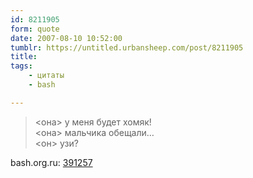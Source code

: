 ```yaml
---
id: 8211905
form: quote
date: 2007-08-10 10:52:00
tumblr: https://untitled.urbansheep.com/post/8211905
title: 
tags:
    - цитаты
    - bash

---
```


<blockquote>
&lt;она&gt; у меня будет хомяк!<br/>
&lt;она&gt; мальчика обещали&hellip;<br/>
&lt;он&gt; узи?
</blockquote>

bash.org.ru: <a href="http://bash.org.ru/quote/391257">391257</a>
